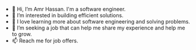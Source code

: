 - 👋 Hi, I’m Amr Hassan. I'm a software engineer.
- 👀 I’m interested in building efficient solutions.
- 🌱 I love learning more about software engineering and solving problems.
- 💞️ I’m seeking a job that can help me share my experience and help me to grow.
- 📫 Reach me for job offers.

<!---
amrtechguy/amrtechguy is a ✨ special ✨ repository because its `README.md` (this file) appears on your GitHub profile.
You can click the Preview link to take a look at your changes.
--->
